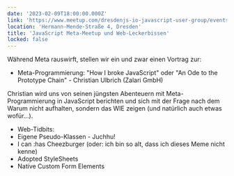 ```yaml
---
date: '2023-02-09T18:00:00.000Z'
link: 'https://www.meetup.com/dresdenjs-io-javascript-user-group/events/wwdfrqyfcdbmb/'
location: 'Hermann-Mende-Straße 4, Dresden'
title: 'JavaScript Meta-Meetup und Web-Leckerbissen'
locked: false
---
```

Während Meta rauswirft, stellen wir ein und zwar einen Vortrag zur:

* Meta-Programmierung: "How I broke JavaScript" oder "An Ode to the Prototype Chain" - Christian Ulbrich (Zalari GmbH)

Christian wird uns von seinen jüngsten Abenteuern mit Meta-Programmierung in JavaScript berichten und sich mit der Frage nach dem Warum nicht aufhalten, sondern das WIE zeigen (und natürlich auch etwas wofür...).

* Web-Tidbits:  
* Eigene Pseudo-Klassen - Juchhu!  
* I can :has Cheezburger (oder: ich bin so alt, dass ich dieses Meme nicht kenne)  
* Adopted StyleSheets  
* Native Custom Form Elements
